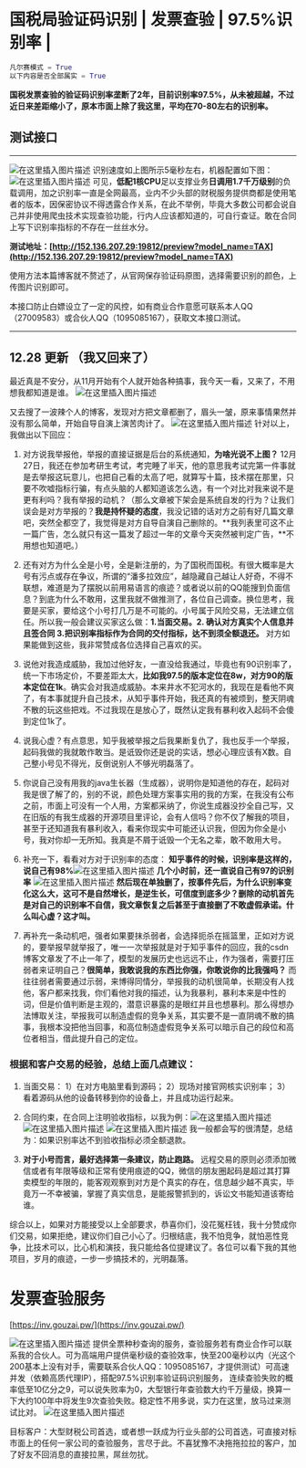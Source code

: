 # 国税局验证码识别 | 发票查验 | 97.5%识别率 | 

```python
凡尔赛模式 = True
以下内容是否全部属实 = True
```

**国税发票查验的验证码识别率垄断了2年，目前识别率97.5%，从未被超越，不过近日来差距缩小了，原本市面上除了我这里，平均在70-80左右的识别率。**

## 测试接口
---
![在这里插入图片描述](https://img-blog.csdnimg.cn/20201205010453849.png)
识别速度如上图所示5毫秒左右，机器配置如下图：
![在这里插入图片描述](https://img-blog.csdnimg.cn/20201205010615398.png)
可见，**低配1核CPU**足以支撑业务**日调用1.7千万级别**的负载调用，加之识别率一直是全网最高，业内不少头部的财税服务提供商都是使用笔者的版本，因保密协议不得透露合作关系，在此不举例，毕竟大多数公司都会说自己并非使用爬虫技术实现查验功能，行内人应该都知道的，可自行查证。敢在合同上写下识别率指标的不存在一丝丝水分。

**测试地址：[http://152.136.207.29:19812/preview?model_name=TAX](http://152.136.207.29:19812/preview?model_name=TAX)**



使用方法本篇博客就不赘述了，从官网保存验证码原图，选择需要识别的颜色，上传图片识别即可。



本接口防止白嫖设立了一定的风控，如有商业合作意愿可联系本人QQ（27009583）或合伙人QQ（1095085167），获取文本接口测试。

---
## 12.28 更新 （我又回来了）
最近真是不安分，从11月开始有个人就开始各种搞事，我今天一看，又来了，不用想我都知道是谁。
![在这里插入图片描述](https://img-blog.csdnimg.cn/20201228113609588.png?x-oss-process=image/watermark,type_ZmFuZ3poZW5naGVpdGk,shadow_10,text_aHR0cHM6Ly9ibG9nLmNzZG4ubmV0L2tlcmxvbXo=,size_16,color_FFFFFF,t_70)

又去搜了一波辣个人的博客，发现对方把文章都删了，眉头一皱，原来事情果然并没有那么简单，开始自导自演上演苦肉计了。
![在这里插入图片描述](https://img-blog.csdnimg.cn/20201228111735960.png?x-oss-process=image/watermark,type_ZmFuZ3poZW5naGVpdGk,shadow_10,text_aHR0cHM6Ly9ibG9nLmNzZG4ubmV0L2tlcmxvbXo=,size_16,color_FFFFFF,t_70)
针对以上，我做出以下回应：
1. 对方说我举报他，举报的直接证据是后台的系统通知，**为啥光说不上图？** 12月27日，我还在参加考研生考试，考完睡了半天，他的意思我考试完第一件事就是去举报这玩意儿，也把自己看的太高了吧，就算写十篇，技术摆在那里，只要不吹嘘指标行骗，有点头脑的人都知道该怎么选，有一个对比对我来说不是更有利吗？我有举报的动机？（那么文章被下架会是系统自发的行为？让我们误会是对方举报的？**我是持怀疑的态度**，我没记错的话对方之前有好几篇文章吧，突然全都空了，我觉得是对方自导自演自己删除的。**我列表里可这不止一篇广告，怎么就只有这一篇发了超过一年的文章今天突然被判定广告，**不用想也知道吧。）

2. 还有对方为什么全是小号，全是新注册的，为了国税而国税。有很大概率是大号有污点或存在争议，所谓的“潘多拉效应”，越隐藏自己越让人好奇，不得不联想，难道是为了摆脱以前用易语言的痕迹？或者说以前的QQ能搜到负面信息？到底为什么不敢用，这里我就不做推测了，各位自己调查。换位思考，我要是买家，要给这个小号打几万是不可能的。小号属于风险交易，无法建立信任。所以我一般会建议买家这么做：**1.当面交易。2. 确认对方真实个人信息并且签合同 3.把识别率指标作为合同的交付指标，达不到须全额退还。** 对方如果能做到这些，我非常赞成各位选择自己喜欢的买。

3. 说他对我造成威胁，我加过他好友，一直没给我通过，毕竟也有90识别率了，统一下市场定价，不要差距太大，**比如我97.5的版本定位在8w，对方90的版本定位在1k**。确实会对我造成威胁。本来井水不犯河水的，我现在是看他不爽了，有本事就提升自己技术，从知乎事件开始，我还真的有被烦到，整天阴魂不散的玩这些把戏。不过我现在是放心了，既然认定我有暴利收入起码不会傻到定位1k了。

4. 说我心虚？有点意思，知乎我被举报之后我果断复仇了，我也反手一个举报，起码我做的我就敢作敢当。是诋毁你还是说的实话，想必心理应该有X数。自己整小号见不得光，反倒说别人不够光明磊落了。

5. 你说自己没有用我的java生长器（生成器），说明你是知道他的存在，起码对我是很了解了的，别的不说，颜色处理方案事实用的我的方案，在我没有公布之前，市面上可没有一个人用，方案都采纳了，你说生成器没抄全自己写，又在旧版的有我生成器的开源项目里评论，会有人信吗？你不仅了解我的项目，甚至于还知道我有暴利收入，看来你现实中可能还认识我，但因为你全是小号，我对你却一无所知。我真是不屑于诋毁一个无名之辈，敢不敢用大号。

6. 补充一下，看看对方对于识别率的态度：
**知乎事件的时候，识别率是这样的，说自己有98%**![在这里插入图片描述](https://img-blog.csdnimg.cn/20201228141412844.png)
**几个小时前，还一直说自己有97的识别率**
![在这里插入图片描述](https://img-blog.csdnimg.cn/20201228141144776.png?x-oss-process=image/watermark,type_ZmFuZ3poZW5naGVpdGk,shadow_10,text_aHR0cHM6Ly9ibG9nLmNzZG4ubmV0L2tlcmxvbXo=,size_16,color_FFFFFF,t_70)
**然后现在单独删了，按事件先后，为什么识别率变化这么大，这可不是自然增长，是逆生长，可信度到底多少？删除的动机首先是对自己的识别率不自信，我文章恢复之后甚至于直接删了不敢虚假承诺。什么叫心虚？这才叫。** 

7. 再补充一条动机吧，强者如果要抹杀弱者，会选择扼杀在摇篮里，正如对方说的，要举报早就举报了，唯一一次举报就是对于知乎事件的回应，我的csdn博客文章发了不止一年了，模型的发展历史也远远不止，作为强者，需要打压弱者来证明自己？**很简单，我敢说我的东西比你强，你敢说你的比我强吗？** 而往往弱者需要通过示弱，来博得同情分，举报我的动机很简单，长期没有人找他，客户都来找我，你们看他对我的描述，认为我暴利，暴利本来是中性的词，但是价值判断是主观的，潜意识暴露的是眼红并且也想暴利。那么得想办法博取关注，举报我可以制造虚假的竞争关系，其实要不是一直阴魂不散的搞事，我根本没把他当回事，和高位制造虚假竞争关系可以暗示自己的段位和高位者相当，借此提升自己的定位。


### 根据和客户交易的经验，总结上面几点建议：
1. 当面交易：
  1）在对方电脑里看到源码；
  2）现场对接官网核实识别率；
  3）看着源码从他的设备转移到你的设备上，并且成功运行起来。


2. 合同约束，在合同上注明验收指标，以我为例：![在这里插入图片描述](https://img-blog.csdnimg.cn/20201228123612274.png)
![在这里插入图片描述](https://img-blog.csdnimg.cn/20201228123727463.png)
![在这里插入图片描述](https://img-blog.csdnimg.cn/20201228123804139.png)
我一般都会写的很清楚，总结为：如果识别率达不到验收指标必须全额退款。

3. **对于小号而言，最好选择第一条建议，防止跑路。** 远程交易的原则必须添加微信或者有年限等级和正常有使用痕迹的QQ，微信的朋友圈起码是超过其打算卖模型的年限的，能客观观察到对方是个真实的存在，信息越少越不真实，毕竟万一不幸被骗，掌握了真实信息，是能报警抓到的，诉讼文书能知道该寄给谁。


综合以上，如果对方能接受以上全部要求，恭喜你们，没花冤枉钱，我十分赞成你们交易，如果拒绝，建议你们自己小心了。归根结底，我不怕竞争，就怕恶性竞争，比技术可以，比心机和演技，我只能给各位提建议了。各位可以看下我的其他项目，岁月的痕迹，一步一步搞技术的，光明磊落。



# 发票查验服务

[https://inv.gouzai.pw/](https://inv.gouzai.pw/)

![在这里插入图片描述](https://img-blog.csdnimg.cn/20201205015406174.png?x-oss-process=image/watermark,type_ZmFuZ3poZW5naGVpdGk,shadow_10,text_aHR0cHM6Ly9ibG9nLmNzZG4ubmV0L2tlcmxvbXo=,size_16,color_FFFFFF,t_70)
提供全票种秒查询的服务，查验服务若有商业合作可以联系我的合伙人。可为高端用户提供毫秒级的查验效率，快至200毫秒以内（光这个200基本上没有对手，需要联系合伙人QQ：1095085167，才提供测试）可高速并发（依赖高质代理IP），搭配97.5%识别率验证码识别服务，
连续查验失败的概率低至10亿分之9，可以说失败率为0，大型银行年查验数大约千万量级，换算一下大约100年中将发生9次查验失败。稳定性不用多说，实力在这里，放马过来测试比对。
![在这里插入图片描述](https://img-blog.csdnimg.cn/20201205020021938.png)

目标客户：大型财税公司首选，或者想一跃成为行业头部的公司首选，可直接对标市面上的任何一家公司的查验服务，言尽于此。不喜犹豫不决拖拖拉拉的客户，加了好友不回消息的直接拉黑，屌丝勿扰。
